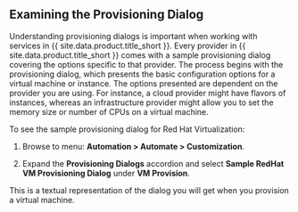 ## Examining the Provisioning Dialog

Understanding provisioning dialogs is important when working with
services in {{ site.data.product.title_short }}. Every provider in
{{ site.data.product.title_short }} comes with a sample provisioning dialog covering
the options specific to that provider. The process begins with the
provisioning dialog, which presents the basic configuration options for
a virtual machine or instance. The options presented are dependent on
the provider you are using. For instance, a cloud provider might have
flavors of instances, whereas an infrastructure provider might allow you
to set the memory size or number of CPUs on a virtual machine.

To see the sample provisioning dialog for Red Hat Virtualization:

1.  Browse to menu: **Automation > Automate > Customization**.

2.  Expand the **Provisioning Dialogs** accordion and select **Sample
    RedHat VM Provisioning Dialog** under **VM Provision**.

This is a textual representation of the dialog you will get when you
provision a virtual machine.
